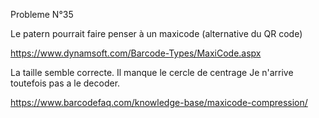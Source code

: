 
Probleme N°35

Le patern pourrait faire penser à un maxicode (alternative du QR code)

https://www.dynamsoft.com/Barcode-Types/MaxiCode.aspx

La taille semble correcte. Il manque le cercle de centrage
Je n'arrive toutefois pas a le decoder.

https://www.barcodefaq.com/knowledge-base/maxicode-compression/

